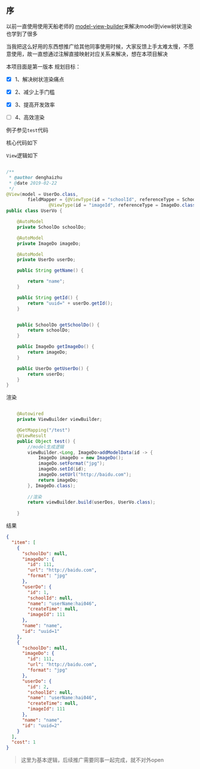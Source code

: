 ## 序

以前一直使用使用天船老师的 [model-view-builder](https://github.com/PhantomThief/model-view-builder)来解决model到view树状渲染
也学到了很多

当我把这么好用的东西想推广给其他同事使用时候，大家反馈上手太难太慢，不愿意使用，故一直想通过注解直接映射对应关系来解决，想在本项目解决


本项目面是第一版本
规划目标：

- [x] 1、解决树状渲染痛点 
- [x] 2、减少上手门槛
- [x] 3、提高开发效率
- [ ] 4、高效渲染


例子参见`test`代码


核心代码如下

`View`逻辑如下
```java

/**
 * @author denghaizhu
 * @date 2019-02-22
 */
@View(model = UserDo.class,
        fieldMapper = {@ViewType(id = "schoolId", referenceType = SchoolDo.class),
                @ViewType(id = "imageId", referenceType = ImageDo.class)})
public class UserVo {

    @AutoModel
    private SchoolDo schoolDo;

    @AutoModel
    private ImageDo imageDo;

    @AutoModel
    private UserDo userDo;

    public String getName() {

        return "name";
    }

    public String getId() {
        return "uuid=" + userDo.getId();
    }


    public SchoolDo getSchoolDo() {
        return schoolDo;
    }

    public ImageDo getImageDo() {
        return imageDo;
    }

    public UserDo getUserDo() {
        return userDo;
    }
}

```

渲染
```java

    @Autowired
    private ViewBuilder viewBuilder;

    @GetMapping("/test")
    @ViewResult
    public Object test() {
        //model生成逻辑
        viewBuilder.<Long, ImageDo>addModelData(id -> {
            ImageDo imageDo = new ImageDo();
            imageDo.setFormat("jpg");
            imageDo.setId(id);
            imageDo.setUrl("http://baidu.com");
            return imageDo;
        }, ImageDo.class);
        
        //渲染
        return viewBuilder.build(userDos, UserVo.class);
        
    }

```
结果
```json
{
  "item": [
    {
      "schoolDo": null,
      "imageDo": {
        "id": 111,
        "url": "http://baidu.com",
        "format": "jpg"
      },
      "userDo": {
        "id": 1,
        "schoolId": null,
        "name": "userName:hai046",
        "createTime": null,
        "imageId": 111
      },
      "name": "name",
      "id": "uuid=1"
    },
    {
      "schoolDo": null,
      "imageDo": {
        "id": 111,
        "url": "http://baidu.com",
        "format": "jpg"
      },
      "userDo": {
        "id": 2,
        "schoolId": null,
        "name": "userName:hai046",
        "createTime": null,
        "imageId": 111
      },
      "name": "name",
      "id": "uuid=2"
    }
  ],
  "cost": 1
}
```

> 这里为基本逻辑，后续推广需要同事一起完成，就不对外open

